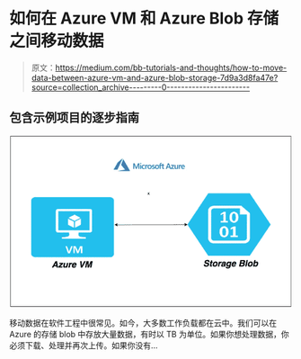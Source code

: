 # 如何在 Azure VM 和 Azure Blob 存储之间移动数据

> 原文：<https://medium.com/bb-tutorials-and-thoughts/how-to-move-data-between-azure-vm-and-azure-blob-storage-7d9a3d8fa47e?source=collection_archive---------0----------------------->

## 包含示例项目的逐步指南

![](img/3ea125bcaa7ddeab13656a8cc5e24fdd.png)

移动数据在软件工程中很常见。如今，大多数工作负载都在云中。我们可以在 Azure 的存储 blob 中存放大量数据，有时以 TB 为单位。如果你想处理数据，你必须下载、处理并再次上传。如果你没有…